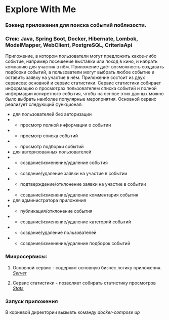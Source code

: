 # Explore With Me

### Бэкенд приложения для поиска событий поблизости.

### Стек: Java, Spring Boot, Docker, Hibernate, Lombok, ModelMapper, WebClient, PostgreSQL, CriteriaApi

Приложение, в котором пользователи могут предложить какое-либо событие, например посещение выставки или поход в кино, и набрать компанию для участия в нём.
Приложение даёт возможность создавать подборки событий, а пользователи могут выбрать любое событие и оставить заявку на участие в нём.
Приложение состоит из двух сервисов: основной и сервис статистики.
Сервис статистики собирает информацию о просмотрах пользователем списка событий и полной информации конкретного события, чтобы на основе этих данных можно было выбрать наиболее популярные мероприятия.
Основной сервис реализует следующий функционал:
- для пользователей без авторизации
- - просмотр полной информации о событии
- - просмотр списка событий
- - просмотр подборки событий
- для авторизованных пользователей
- - создание/изменение/удаление события
- - создание/удаление заявки на участие в событии
- - подтверждение/отклонение заявки на участие в событии
- - создание/изменение/удаление комментария события
- для администратора приложения
- - публикация/отклонение события
- - создание/изменение/удаление категорий событий
- - создание/удаление пользователей
- - создание/изменение/удаление подборок событий

### Микросервисы:
1. Основной сервис - содержит основную бизнес логику приложения.  
_[Server](https://petstore.swagger.io/?url=https://raw.githubusercontent.com/aBoyarov/java-explore-with-me/develop/ewm-main-service-spec.json)_


2. Сервис статистики - позволяет собирать статистику просмотров  
_[Stats](https://petstore.swagger.io/?url=https://raw.githubusercontent.com/aBoyarov/java-explore-with-me/develop/ewm-stats-service-spec.json)_

### Запуск приложения
В корневой директории вызывть команду _docker-compose up_
